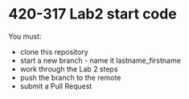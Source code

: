 # 420-317 Lab2 start code
You must:


- clone this repository
- start a new branch - name it lastname_firstname
- work through the Lab 2 steps
- push the branch to the remote
- submit a Pull Request
 
